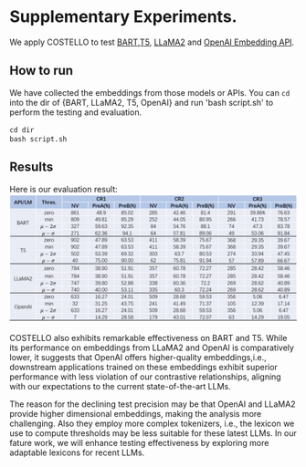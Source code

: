# Supplementary Experiments.
We apply COSTELLO to test [BART](https://huggingface.co/facebook/bart-large-mnli),[T5](https://huggingface.co/google/flan-t5-base), [LLaMA2](https://huggingface.co/meta-llama/Llama-2-7b-chat-hf) and [OpenAI Embedding API](https://platform.openai.com/docs/guides/embeddings/what-are-embeddings).
## How to run
We have collected the embeddings from those models or APIs. You can `cd` into the dir of {BART, LLaMA2, T5, OpenAI} and run 'bash script.sh' to perform the testing and evaluation.
```
cd dir  
bash script.sh
```
## Results
Here is our evaluation result:
![Results](./results.png)

COSTELLO also exhibits remarkable effectiveness on BART and T5. 
While its performance on embeddings from LLaMA2 and OpenAI is comparatively lower, it suggests that OpenAI offers higher-quality embeddings,i.e., downstream applications trained on these embeddings exhibit superior performance with less violation of our contrastive relationships, aligning with our expectations to the current state-of-the-art LLMs.

The reason for the declining test precision may be that OpenAI and LLaMA2 provide higher dimensional embeddings, making the analysis more challenging. Also they employ more complex tokenizers, i.e., the lexicon we use to compute thresholds may be less suitable for these latest LLMs.
In our fature work, we will enhance testing effectiveness by exploring more adaptable lexicons for recent LLMs.



